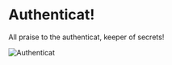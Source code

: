 Authenticat!
=====================
All praise to the authenticat, keeper of secrets!

![Authenticat](https://giphy.com/gifs/cat-lasers-cucumber-3oEduQAsYcJKQH2XsI)
